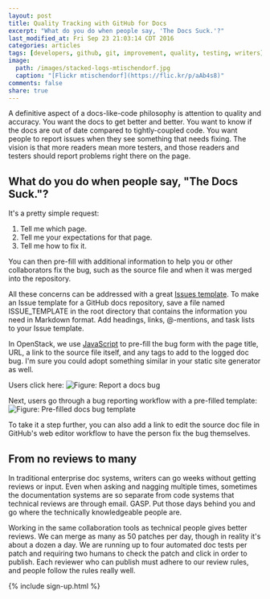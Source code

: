 ```yaml
---
layout: post
title: Quality Tracking with GitHub for Docs
excerpt: "What do you do when people say, 'The Docs Suck.'?"
last_modified_at: Fri Sep 23 21:03:14 CDT 2016
categories: articles
tags: [developers, github, git, improvement, quality, testing, writers]
image:
  path: /images/stacked-logs-mtischendorf.jpg
  caption: "[Flickr mtischendorf](https://flic.kr/p/aAb4s8)"
comments: false
share: true
---
```


A definitive aspect of a docs-like-code philosophy is attention to quality and accuracy. You want the docs to get better and better. You want to know if the docs are out of date compared to tightly-coupled code. You want people to report issues when they see something that needs fixing. The vision is that more readers mean more testers, and those readers and testers should report problems right there on the page.

## What do you do when people say, "The Docs Suck."?

It's a pretty simple request:

1. Tell me which page.
1. Tell me your expectations for that page.
1. Tell me how to fix it.

You can then pre-fill with additional information to help you or other collaborators fix the bug, such as the source file and when it was merged into the repository.

All these concerns can be addressed with a great [Issues template](https://github.com/blog/2111-issue-and-pull-request-templates). To make an Issue template for a GitHub docs repository, save a file named ISSUE_TEMPLATE in the root directory that contains the information you need in Markdown format. Add headings, links, @-mentions, and task lists to your Issue template.

In OpenStack, we use [JavaScript](https://github.com/openstack/openstackdocstheme/blob/master/openstackdocstheme/theme/openstackdocs/static/js/docs.js#L119) to pre-fill the bug form with the page title, URL, a link to the source file itself, and any tags to add to the logged doc bug. I'm sure you could adopt something similar in your static site generator as well.

Users click here: ![Figure: Report a docs bug]({{base_url}}/images/report-a-bug.png)

Next, users go through a bug reporting workflow with a pre-filled template:
![Figure: Pre-filled docs bug template]({{base_url}}/images/pre-filled-bug-template.png)

To take it a step further, you can also add a link to edit the source doc file in GitHub's web editor workflow to have the person fix the bug themselves.

## From no reviews to many

In traditional enterprise doc systems, writers can go weeks without getting reviews or input. Even when asking and nagging multiple times, sometimes the documentation systems are so separate from code systems that technical reviews are through email. GASP. Put those days behind you and go where the technically knowledgeable people are.

Working in the same collaboration tools as technical people gives better reviews. We can merge as many as 50 patches per day, though in reality it's about a dozen a day. We are running up to four automated doc tests per patch and requiring two humans to check the patch and click in order to publish. Each reviewer who can publish must adhere to our review rules, and people follow the rules really well.


{% include sign-up.html %}
